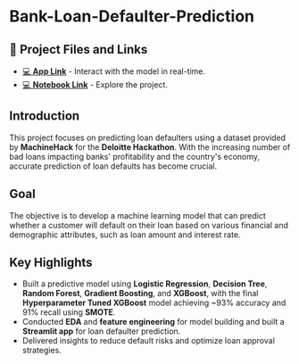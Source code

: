 # Bank-Loan-Defaulter-Prediction

## 🔗 Project Files and Links

- [💻 **App Link**](https://bank-loan-defaulter-prediction-arun.streamlit.app/) - Interact with the model in real-time.  
- [💻 **Notebook Link**](https://github.com/arunkumarsp-ds/Bank-Loan-Default-Prediction-Using-Machine-Learning-and-Streamlit/blob/main/bank-loan-defaulter-prediction%20and%20eda.ipynb) - Explore the project.


## Introduction

This project focuses on predicting loan defaulters using a dataset provided by **MachineHack** for the **Deloitte Hackathon**. With the increasing number of bad loans impacting banks' profitability and the country's economy, accurate prediction of loan defaults has become crucial.

## Goal

The objective is to develop a machine learning model that can predict whether a customer will default on their loan based on various financial and demographic attributes, such as loan amount and interest rate.

## Key Highlights

- Built a predictive model using **Logistic Regression**, **Decision Tree**, **Random Forest**, **Gradient Boosting**, and **XGBoost**, with the final **Hyperparameter Tuned XGBoost** model achieving ~93% accuracy and 91% recall using **SMOTE**.
- Conducted **EDA** and **feature engineering** for model building and built a **Streamlit app** for loan defaulter prediction.
- Delivered insights to reduce default risks and optimize loan approval strategies.
